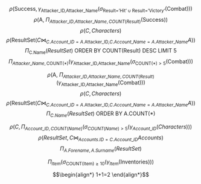 


$$\rho(\text{Success},\gamma_{\text{Attacker\_{ID},Attacker\_{Name}}}(\sigma_{\text{Result='Hit'}\cup \text{Result='Victory'}}(\text{Combat})))$$
$$\rho(\text{A, }\Pi_{Attacker\_{ID ,}Attacker\_{Name},COUNT(Result)}(\text{Success}))$$
$$\rho(C, Characters)$$
$$\rho(\text{ResultSet}(C \Join_{C.Account\_{ID}=A.\text{Attacker\_{ID},}C.Account\_{Name}=A.Attacker\_{Name}} A))$$
$$\Pi_{\text{C.Name}}(ResultSet) \text{ ORDER BY COUNT(Result) DESC LIMIT 5} $$
$$\Pi_{Attacker\_{Name},\text{COUNT(*)}}(\gamma_{\text{Attacker\_{ID},Attacker\_{Name}}}(\sigma_{\text{COUNT(*)}> 5}(\text{Combat})))$$




$$\rho(\text{A, }\Pi_{Attacker\_{ID ,}Attacker\_{Name},COUNT(Result)}(\gamma_{\text{Attacker\_{ID},Attacker\_{Name}}}\text{(Combat)}))$$
$$\rho(C, Characters)$$
$$\rho(\text{ResultSet}(C \Join_{C.Account\_{ID}=A.\text{Attacker\_{ID},}C.Account\_{Name}=A.Attacker\_{Name}} A))$$
$$\Pi_{C.Name}(ResultSet) \text{ ORDER BY A.COUNT(*)}$$




$$\rho(C, \Pi_{Account\_{ID},COUNT(Name)}(\sigma_{COUNT(Name)>5}(\gamma_{Account\_{ID}}(Characters )))$$
$$\rho(ResultSet , C \Join_{Accounts.ID=C.Account\_{ID}}Accounts)$$
$$\Pi_{A.Forename,A.Surname}(ResultSet)$$






$$\Pi_{Item}(\sigma_{\text{COUNT(Item)}\geq 10}(\gamma_{Item}(\text{Inventories})))$$



$$\begin{align*}
1+1=2
\end{align*}$$